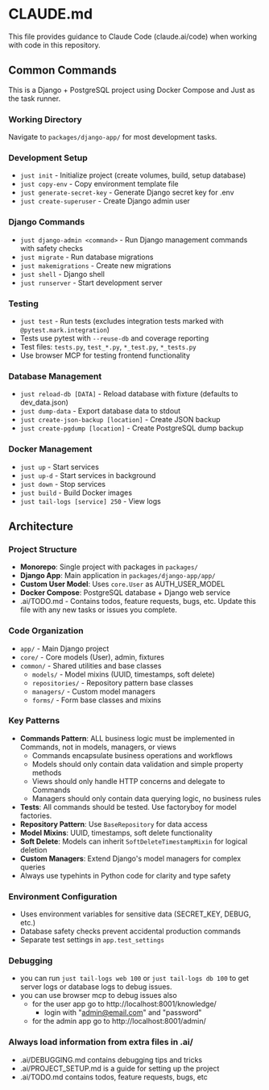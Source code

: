 # CLAUDE.md

This file provides guidance to Claude Code (claude.ai/code) when working with code in this repository.

## Common Commands

This is a Django + PostgreSQL project using Docker Compose and Just as the task runner.

### Working Directory
Navigate to `packages/django-app/` for most development tasks.

### Development Setup
- `just init` - Initialize project (create volumes, build, setup database)
- `just copy-env` - Copy environment template file
- `just generate-secret-key` - Generate Django secret key for .env
- `just create-superuser` - Create Django admin user

### Django Commands
- `just django-admin <command>` - Run Django management commands with safety checks
- `just migrate` - Run database migrations
- `just makemigrations` - Create new migrations
- `just shell` - Django shell
- `just runserver` - Start development server

### Testing
- `just test` - Run tests (excludes integration tests marked with `@pytest.mark.integration`)
- Tests use pytest with `--reuse-db` and coverage reporting
- Test files: `tests.py`, `test_*.py`, `*_test.py`, `*_tests.py`
- Use browser MCP for testing frontend functionality

### Database Management
- `just reload-db [DATA]` - Reload database with fixture (defaults to dev_data.json)
- `just dump-data` - Export database data to stdout
- `just create-json-backup [location]` - Create JSON backup
- `just create-pgdump [location]` - Create PostgreSQL dump backup

### Docker Management
- `just up` - Start services
- `just up-d` - Start services in background
- `just down` - Stop services
- `just build` - Build Docker images
- `just tail-logs [service] 250` - View logs

## Architecture

### Project Structure
- **Monorepo**: Single project with packages in `packages/`
- **Django App**: Main application in `packages/django-app/app/`
- **Custom User Model**: Uses `core.User` as AUTH_USER_MODEL
- **Docker Compose**: PostgreSQL database + Django web service
- .ai/TODO.md - Contains todos, feature requests, bugs, etc. Update this file 
  with any new tasks or issues you complete.

### Code Organization
- `app/` - Main Django project
- `core/` - Core models (User), admin, fixtures
- `common/` - Shared utilities and base classes
  - `models/` - Model mixins (UUID, timestamps, soft delete)
  - `repositories/` - Repository pattern base classes
  - `managers/` - Custom model managers
  - `forms/` - Form base classes and mixins

### Key Patterns
- **Commands Pattern**: ALL business logic must be implemented in Commands, not in models, managers, or views
  - Commands encapsulate business operations and workflows
  - Models should only contain data validation and simple property methods
  - Views should only handle HTTP concerns and delegate to Commands
  - Managers should only contain data querying logic, no business rules
- **Tests**: All commands should be tested. Use factoryboy for model factories.
- **Repository Pattern**: Use `BaseRepository` for data access
- **Model Mixins**: UUID, timestamps, soft delete functionality
- **Soft Delete**: Models can inherit `SoftDeleteTimestampMixin` for logical deletion
- **Custom Managers**: Extend Django's model managers for complex queries
- Always use typehints in Python code for clarity and type safety

### Environment Configuration
- Uses environment variables for sensitive data (SECRET_KEY, DEBUG, etc.)
- Database safety checks prevent accidental production commands
- Separate test settings in `app.test_settings`

### Debugging
- you can run `just tail-logs web 100` or `just tail-logs db 100`
  to get server logs or database logs to debug issues.
- you can use browser mcp to debug issues also
  - for the user app go to http://localhost:8001/knowledge/
    - login with "admin@email.com" and "password"
  - for the admin app go to http://localhost:8001/admin/

### Always load information from extra files in .ai/
- .ai/DEBUGGING.md contains debugging tips and tricks
- .ai/PROJECT_SETUP.md is a guide for setting up the project
- .ai/TODO.md contains todos, feature requests, bugs, etc
